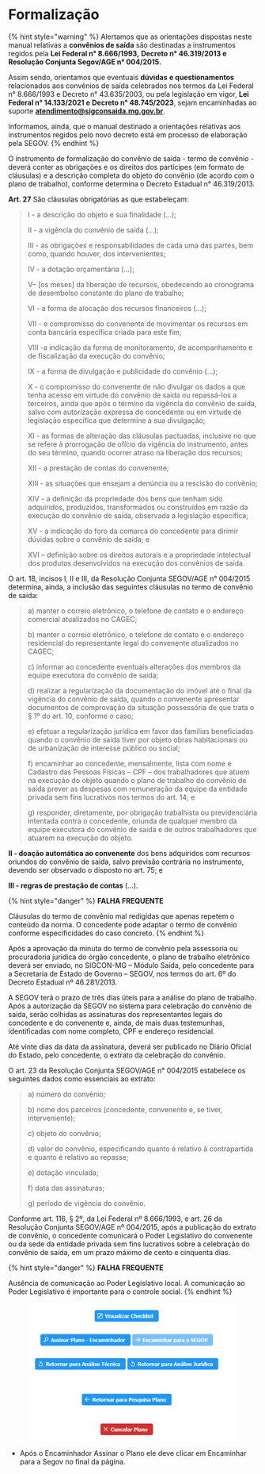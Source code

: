 # Formalização

{% hint style="warning" %}
Alertamos que as orientações dispostas neste manual relativas a **convênios de saída** são destinadas a instrumentos regidos pela  **Lei Federal n° 8.666/1993,** **Decreto n° 46.319/2013 e Resolução Conjunta Segov/AGE n° 004/2015.**

Assim sendo, orientamos que eventuais **dúvidas** **e questionamentos** relacionados aos convênios de saída celebrados nos termos da Lei Federal n° 8.666/1993 e Decreto n° 43.635/2003, ou  pela legislação em vigor, **Lei Federal n° 14.133/2021 e** **Decreto n° 48.745/2023**, sejam encaminhadas ao suporte **atendimento@sigconsaida.mg.gov.br**. &#x20;

Informamos, ainda, que o manual destinado a orientações relativas aos instrumentos regidos pelo novo decreto está em processo de elaboração pela SEGOV.
{% endhint %}

O instrumento de formalização do convênio de saída - termo de convênio - deverá conter as obrigações e os direitos dos partícipes (em formato de cláusulas) e a descrição completa do objeto do convênio (de acordo com o plano de trabalho), conforme determina o Decreto Estadual n° 46.319/2013.

**Art. 27** São cláusulas obrigatórias as que estabeleçam:

> I - a descrição do objeto e sua finalidade (...);&#x20;
>
> II - a vigência do convênio de saída (...);&#x20;
>
> III - as obrigações e responsabilidades de cada uma das partes, bem como, quando houver, dos intervenientes;&#x20;
>
> IV - a dotação orçamentária (...);&#x20;
>
> V– \[os meses] da liberação de recursos, obedecendo ao cronograma de desembolso constante do plano de trabalho;&#x20;
>
> VI - a forma de alocação dos recursos financeiros (...);&#x20;
>
> VII - o compromisso do convenente de movimentar os recursos em conta bancária específica criada para este fim;&#x20;
>
> VIII -a indicação da forma de monitoramento, de acompanhamento e de fiscalização da execução do convênio;&#x20;
>
> IX - a forma de divulgação e publicidade do convênio (...);&#x20;
>
> X - o compromisso do convenente de não divulgar os dados a que tenha acesso em virtude do convênio de saída ou repassá-los a terceiros, ainda que após o término da vigência do convênio de saída, salvo com autorização expressa do concedente ou em virtude de legislação específica que determine a sua divulgação;&#x20;
>
> XI - as formas de alteração das cláusulas pactuadas, inclusive no que se refere à prorrogação de ofício da vigência do instrumento, antes do seu término, quando ocorrer atraso na liberação dos recursos;&#x20;
>
> XII - a prestação de contas do convenente;&#x20;
>
> XIII - as situações que ensejam a denúncia ou a rescisão do convênio;&#x20;
>
> XIV - a definição da propriedade dos bens que tenham sido adquiridos, produzidos, transformados ou construídos em razão da execução do convênio de saída, observada a legislação específica;&#x20;
>
> XV - a indicação do foro da comarca do concedente para dirimir dúvidas sobre o convênio de saída; e&#x20;
>
> XVI – definição sobre os direitos autorais e a propriedade intelectual dos produtos desenvolvidos na execução dos convênios de saída.

O art. 18, incisos I, II e III, da Resolução Conjunta SEGOV/AGE n° 004/2015 determina, ainda, a inclusão das seguintes cláusulas no termo de convênio de saída:

> a) manter o correio eletrônico, o telefone de contato e o endereço comercial atualizados no CAGEC;&#x20;
>
> b) manter o correio eletrônico, o telefone de contato e o endereço residencial do representante legal do convenente atualizados no CAGEC;&#x20;
>
> c) informar ao concedente eventuais alterações dos membros da equipe executora do convênio de saída;&#x20;
>
> d) realizar a regularização da documentação do imóvel até o final da vigência do convênio de saída, quando o convenente apresentar documentos de comprovação da situação possessória de que trata o § 1º do art. 10, conforme o caso;&#x20;
>
> e) efetuar a regularização jurídica em favor das famílias beneficiadas quando o convênio de saída tiver por objeto obras habitacionais ou de urbanização de interesse público ou social;&#x20;
>
> f) encaminhar ao concedente, mensalmente, lista com nome e Cadastro das Pessoas Físicas – CPF – dos trabalhadores que atuem na execução do objeto quando o plano de trabalho do convênio de saída prever as despesas com remuneração da equipe da entidade privada sem fins lucrativos nos termos do art. 14; e&#x20;
>
> g) responder, diretamente, por obrigação trabalhista ou previdenciária intentada contra o concedente, oriunda de qualquer membro da equipe executora do convênio de saída e de outros trabalhadores que atuarem na execução do objeto.

**II - doação automática ao convenente** dos bens adquiridos com recursos oriundos do convênio de saída, salvo previsão contrária no instrumento, devendo ser observado o disposto no art. 75; e&#x20;

**III - regras de prestação de contas** (...).

{% hint style="danger" %}
**FALHA FREQUENTE**

Cláusulas do termo de convênio mal redigidas que apenas repetem o conteúdo da norma. O concedente pode adaptar o termo de convênio conforme especificidades do caso concreto.
{% endhint %}

Após a aprovação da minuta do termo de convênio pela assessoria ou procuradoria jurídica do órgão concedente, o plano de trabalho eletrônico deverá ser enviado, no SIGCON-MG – Módulo Saída, pelo concedente para a Secretaria de Estado de Governo – SEGOV, nos termos do art. 6º do Decreto Estadual nº 46.281/2013.

A SEGOV terá o prazo de três dias úteis para a análise do plano de trabalho. Após a autorização da SEGOV no sistema para celebração do convênio de saída, serão colhidas as assinaturas dos representantes legais do concedente e do convenente e, ainda, de mais duas testemunhas, identificadas com nome completo, CPF e endereço residencial.

Até vinte dias da data da assinatura, deverá ser publicado no Diário Oficial do Estado, pelo concedente, o extrato da celebração do convênio.

O art. 23 da Resolução Conjunta SEGOV/AGE n° 004/2015 estabelece os seguintes dados como essenciais ao extrato:

> a) número do convênio;&#x20;
>
> b) nome dos parceiros (concedente, convenente e, se tiver, interveniente);&#x20;
>
> c) objeto do convênio;&#x20;
>
> d) valor do convênio, especificando quanto é relativo à contrapartida e quanto é relativo ao repasse;&#x20;
>
> e) dotação vinculada;&#x20;
>
> f) data das assinaturas;&#x20;
>
> g) período de vigência do convênio.

Conforme art. 116, § 2º, da Lei Federal nº 8.666/1993, e art. 26 da Resolução Conjunta SEGOV/AGE nº 004/2015, após a publicação do extrato de convênio, o concedente comunicará o Poder Legislativo do convenente ou da sede da entidade privada sem fins lucrativos sobre a celebração do convênio de saída, em um prazo máximo de cento e cinquenta dias.

{% hint style="danger" %}
**FALHA FREQUENTE**

Ausência de comunicação ao Poder Legislativo local. A comunicação ao Poder Legislativo é importante para o controle social.
{% endhint %}

<figure><img src="../../.gitbook/assets/image (37) (2).png" alt=""><figcaption></figcaption></figure>

* Após o Encaminhador Assinar o Plano ele deve clicar em Encaminhar para a Segov no final da página.
